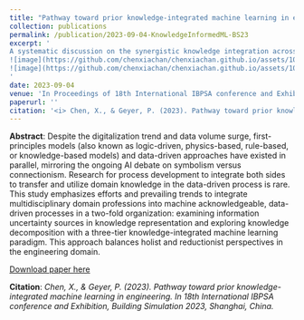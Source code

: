 ```yaml
---
title: "Pathway toward prior knowledge-integrated machine learning in engineering design"
collection: publications
permalink: /publication/2023-09-04-KnowledgeInformedML-BS23
excerpt: '
A systematic discussion on the synergistic knowledge integration across the different stages of the data-driven process based on their natural-inherited characteristics.<br>
![image](https://github.com/chenxiachan/chenxiachan.github.io/assets/106488602/b66f215d-dedb-425a-9dad-79fb2f7d12d9)
![image](https://github.com/chenxiachan/chenxiachan.github.io/assets/106488602/1ef0d065-d5e3-4a23-bc55-f3e05ae5bdab)
'
date: 2023-09-04
venue: 'In Proceedings of 18th International IBPSA conference and Exhibition, Building Simulation 2023'
paperurl: ''
citation: '<i> Chen, X., & Geyer, P. (2023). Pathway toward prior knowledge-integrated machine learning in engineering. In 18th International IBPSA conference and Exhibition, Building Simulation 2023, Shanghai, China. </i>'
---
```


**Abstract**: 
Despite the digitalization trend and data volume surge, first-principles models (also known as logic-driven, physics-based, rule-based, or knowledge-based models) and data-driven approaches have existed in parallel, mirroring the ongoing AI debate on symbolism versus connectionism. Research for process development to integrate both sides to transfer and utilize domain knowledge in the data-driven process is rare. This study emphasizes efforts and prevailing trends to integrate multidisciplinary domain professions into machine acknowledgeable, data-driven processes in a two-fold organization: examining information uncertainty sources in knowledge representation and exploring knowledge decomposition with a three-tier knowledge-integrated machine learning paradigm. This approach balances holist and reductionist perspectives in the engineering domain.

[Download paper here](https://arxiv.org/abs/2307.06950)

**Citation**:<I> Chen, X., & Geyer, P. (2023). Pathway toward prior knowledge-integrated machine learning in engineering. In 18th International IBPSA conference and Exhibition, Building Simulation 2023, Shanghai, China. </i>
